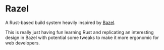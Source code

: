 # Razel

A Rust-based build system heavily inspired by [Bazel](https://bazel.build).

This is really just having fun learning Rust and replicating an interesting
design in Bazel with potential some tweaks to make it more ergonomic for web
developers.
